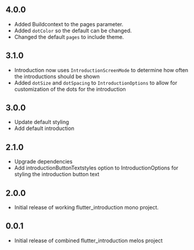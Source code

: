 ## 4.0.0

* Added Buildcontext to the pages parameter.
* Added `dotColor` so the default can be changed.
* Changed the default `pages` to include theme.

## 3.1.0

* Introduction now uses `IntroductionScreenMode` to determine how often the introductions should be shown
* Added `dotSize` and `dotSpacing` to `IntroductionOptions` to allow for customization of the dots for the introduction

## 3.0.0

* Update default styling
* Add default introduction

## 2.1.0

* Upgrade dependencies
* Add introductionButtonTextstyles option to IntroductionOptions for styling the introduction button text

## 2.0.0

* Initial release of working flutter_introduction mono project.

## 0.0.1

* Initial release of combined flutter_introduction melos project
